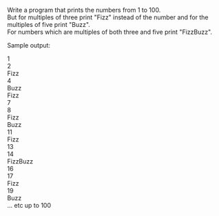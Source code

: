 Write a program that prints the numbers from 1 to 100.<br/>
But for multiples of three print "Fizz" instead of the
number and for the multiples of five print "Buzz".<br/>
For numbers which are multiples of both three and five
print "FizzBuzz".

Sample output:

1<br/>
2<br/>
Fizz<br/>
4<br/>
Buzz<br/>
Fizz<br/>
7<br/>
8<br/>
Fizz<br/>
Buzz<br/>
11<br/>
Fizz<br/>
13<br/>
14<br/>
FizzBuzz<br/>
16<br/>
17<br/>
Fizz<br/>
19<br/>
Buzz<br/>
... etc up to 100
